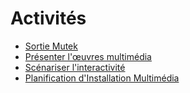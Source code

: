 # Activités

<!-- generateSubNav -->
* [Sortie Mutek ](/activites/0_sortie_mutek/)
* [Présenter l'œuvres multimédia](/activites/1_corpus_multimedia/)
* [Scénariser l'interactivité](/activites/2_scenariser/)
* [Planification d'Installation Multimédia](/activites/3_planifier/)
<!-- generateSubNavEnd -->
